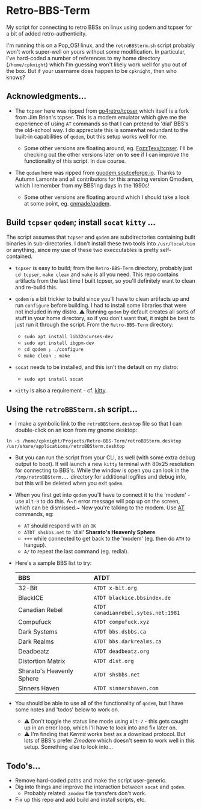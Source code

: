 # Retro-BBS-Term
My script for connecting to retro BBSs on linux using qodem and tcpser for a bit of added retro-authenticity.

I'm running this on a Pop_OS! linux, and the `retroBBSterm.sh` script probably won't work super-well on yours without some modification. In particular, I've hard-coded a number of references to my home directory (`/home/cpknight`) which I'm guessing won't likely work well for you out of the box. But if your username does happen to be `cpknight`, then who knows?

## Acknowledgments...

- The `tcpser` here was ripped from [go4retro/tcpser](https://github.com/go4retro/tcpser) which itself is a fork from Jim Brian's tcpser. This is a modem emulator which give me the experience of using `AT` commands so that I can pretend to 'dial' BBS's the old-school way. I do appreciate this is somewhat redundant to the built-in capabilities of `qodem`, but this setup works well for me. 
	- Some other versions are floating around, eg. [FozzTexx/tcpser](https://github.com/fozztexx/tcpser). I'll be checking out the other versions later on to see if I can improve the functionality of this script. In due course. 

- The `qodem` here was ripped from [quodem.soutceforge.io](https://qodem.sourceforge.io/). Thanks to Autumn Lamonte and all contributors for this amazing version Qmodem, which I remember from my BBS'ing days in the 1990s! 
	- Some other versions are floating around which I should take a look at some point, eg. [cnmade/qodem](https://github.com/cnmade/qodem).

## Build `tcpser` `qodem`; install `socat` `kitty` ...

The script assumes that `tcpser` and `qodem` are subdirectories containing built binaries in sub-directories. I don't install these two tools into `/usr/local/bin` or anything, since my use of these two execcutables is pretty self-contained. 

- `tcpser` is easy to build; from the `Retro-BBS-Term` directory, probably just `cd tcpser`, `make clean` and `make` is all you need. This repo contains artifacts from the last time I built tcpser, so you'll definitely want to clean and re-build this.

- `qodem` is a bit trickier to build since you'll have to clean artifacts up and run `configure` before building. I had to install some libraries that were not included in my distro. :warning:  Running `qodem` by default creates all sorts of stuff in your home directory, so if you don't want that, it might be best to just run it through the script. From the `Retro-BBS-Term` directory:
	- `sudo apt install lib32ncurses-dev`
	- `sudo apt install ibgpm-dev`
	- `cd qodem ; ./configure`
	- `make clean ; make`

- `socat` needs to be installed, and this isn't the default on my distro:
	- `sudo apt install socat`

- `kitty` is also a requirement - cf. [kitty](https://sw.kovidgoyal.net/kitty/). 

## Using the `retroBBSterm.sh` script...

- I make a symbolic link to the `retroBBSterm.desktop` file so that I can double-click on an icon from my gnome desktop: 
```
ln -s /home/cpknight/Projects/Retro-BBS-Term/retroBBSterm.desktop /usr/share/applications/retroBBSterm.desktop
```
- But you can run the script from your CLI, as well (with some extra debug output to boot). It will launch a new `kitty` terminal with 80x25 resolution for connecting to BBS's. While the window is open you can look in the `/tmp/retroBBSterm...` directory for additional logfiles and debug info, but this will be deleted when you exit `qodem`. 

- When you first get into `qodem` you'll have to connect it to the 'modem' - use `Alt-9` to do this. A~n error message will pop up on the screen, which can be dismissed.~ Now you're talking to the modem. Use [AT](https://en.wikipedia.org/wiki/Hayes_AT_command_set) commands, eg:
	- `AT` should respond with an `OK`
	- `ATDT shsbbs.net` to 'dial' **Sharato's Heavenly Sphere**.
	- `+++` while connected to get back to the 'modem' (eg. then do `ATH` to hangup).
 	- `A/` to repeat the last command (eg. redial). 

- Here's a sample BBS list to try:

	| BBS					| ATDT					|
	| :------------------------------------	| :------------------------------------	|
	| 32-Bit 				| `ATDT x-bit.org`			|
	| BlackICE				| `ATDT blackice.bbsindex.de`		|
	| Canadian Rebel			| `ATDT canadianrebel.sytes.net:1981` 	|
	| Compufuck				| `ATDT compufuck.xyz`			|
	| Dark Systems				| `ATDT bbs.dsbbs.ca` 			|
	| Dark Realms				| `ATDT bbs.darkrealms.ca`		|
	| Deadbeatz				| `ATDT deadbeatz.org`			|
	| Distortion Matrix			| `ATDT d1st.org`			|
	| Sharato's Heavenly Sphere		| `ATDT shsbbs.net`			|
	| Sinners Haven				| `ATDT sinnershaven.com`		|

- You should be able to use all of the functionality of `qodem`, but I have some notes and 'todos' below to work on.
	- :warning: Don't toggle the status line mode using `Alt-7` - this gets caught up in an error loop, which I'll have to look into and fix later on.
	- :warning: I'm finding that *Kermit* works best as a download protocol. But lots of BBS's prefer *Zmodem* which doesn't seem to work well in this setup. Something else to look into...

## Todo's...

- Remove hard-coded paths and make the script user-generic.
- Dig into things and improve the interaction between `socat` and `qodem`.
	- Probably related: `zmodem` file transfers don't work.
- Fix up this repo and add build and install scripts, etc.

